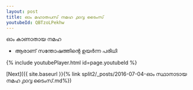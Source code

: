 ```yaml
---
layout: post
title: ഓം മഹാതപസ് നമഹ ൧൦൮ ടൈംസ്
youtubeId: QBTzoLPekhw
---
```

 
 
 ഓം കാണാതായ നമഹ 
 
 -  ആരാണ് സന്തോഷത്തിന്റെ ഉയർന്ന പരിധി 
 
  
 
  
 
 
 
 
 
 


{% include youtubePlayer.html id=page.youtubeId %}
 
[Next]({{ site.baseurl }}{% link  split2/_posts/2016-07-04-ഓം സ്ഥാനാടായ നമഹ ൧൦൮ ടൈംസ്.md%})
 
